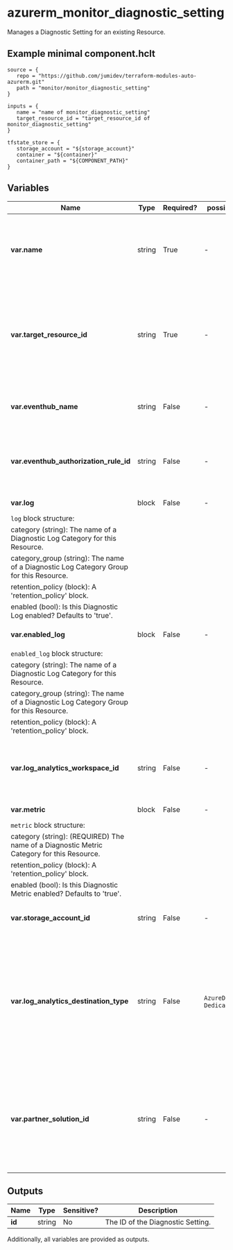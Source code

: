 # azurerm_monitor_diagnostic_setting

Manages a Diagnostic Setting for an existing Resource.

## Example minimal component.hclt

```hcl
source = {
   repo = "https://github.com/jumidev/terraform-modules-auto-azurerm.git" 
   path = "monitor/monitor_diagnostic_setting" 
}

inputs = {
   name = "name of monitor_diagnostic_setting" 
   target_resource_id = "target_resource_id of monitor_diagnostic_setting" 
}

tfstate_store = {
   storage_account = "${storage_account}" 
   container = "${container}" 
   container_path = "${COMPONENT_PATH}" 
}

```

## Variables

| Name | Type | Required? |  possible values |  Description |
| ---- | ---- | --------- |  ----------- | ----------- |
| **var.name** | string | True | -  |  Specifies the name of the Diagnostic Setting. Changing this forces a new resource to be created. | 
| **var.target_resource_id** | string | True | -  |  The ID of an existing Resource on which to configure Diagnostic Settings. Changing this forces a new resource to be created. | 
| **var.eventhub_name** | string | False | -  |  Specifies the name of the Event Hub where Diagnostics Data should be sent. | 
| **var.eventhub_authorization_rule_id** | string | False | -  |  Specifies the ID of an Event Hub Namespace Authorization Rule used to send Diagnostics Data. | 
| **var.log** | block | False | -  |  One or more `log` blocks. | 
| `log` block structure: || 
|   category (string): The name of a Diagnostic Log Category for this Resource. ||
|   category_group (string): The name of a Diagnostic Log Category Group for this Resource. ||
|   retention_policy (block): A 'retention_policy' block. ||
|   enabled (bool): Is this Diagnostic Log enabled? Defaults to 'true'. ||
| **var.enabled_log** | block | False | -  |  One or more `enabled_log` blocks. | 
| `enabled_log` block structure: || 
|   category (string): The name of a Diagnostic Log Category for this Resource. ||
|   category_group (string): The name of a Diagnostic Log Category Group for this Resource. ||
|   retention_policy (block): A 'retention_policy' block. ||
| **var.log_analytics_workspace_id** | string | False | -  |  Specifies the ID of a Log Analytics Workspace where Diagnostics Data should be sent. | 
| **var.metric** | block | False | -  |  One or more `metric` blocks. | 
| `metric` block structure: || 
|   category (string): (REQUIRED) The name of a Diagnostic Metric Category for this Resource. ||
|   retention_policy (block): A 'retention_policy' block. ||
|   enabled (bool): Is this Diagnostic Metric enabled? Defaults to 'true'. ||
| **var.storage_account_id** | string | False | -  |  The ID of the Storage Account where logs should be sent. | 
| **var.log_analytics_destination_type** | string | False | `AzureDiagnostics`, `Dedicated`  |  Possible values are `AzureDiagnostics` and `Dedicated`. When set to `Dedicated`, logs sent to a Log Analytics workspace will go into resource specific tables, instead of the legacy `AzureDiagnostics` table. | 
| **var.partner_solution_id** | string | False | -  |  The ID of the market partner solution where Diagnostics Data should be sent. For potential partner integrations, [click to learn more about partner integration](https://learn.microsoft.com/en-us/azure/partner-solutions/overview). | 



## Outputs

| Name | Type | Sensitive? | Description |
| ---- | ---- | --------- | --------- |
| **id** | string | No  | The ID of the Diagnostic Setting. | 

Additionally, all variables are provided as outputs.

